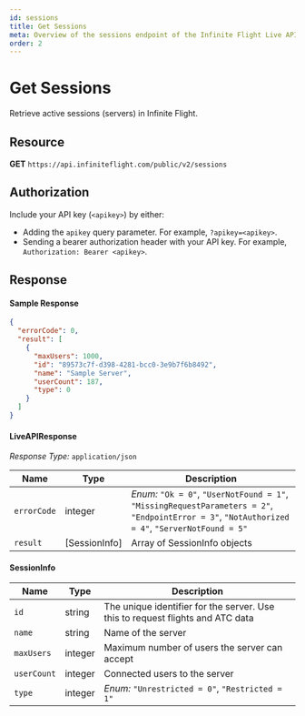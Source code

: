 ```yaml
---
id: sessions
title: Get Sessions
meta: Overview of the sessions endpoint of the Infinite Flight Live API
order: 2
---
```


# Get Sessions

Retrieve active sessions (servers) in Infinite Flight.

## Resource

**GET** `https://api.infiniteflight.com/public/v2/sessions`

## Authorization

Include your API key (`<apikey>`) by either:

- Adding the `apikey` query parameter. For example, `?apikey=<apikey>`.
- Sending a bearer authorization header with your API key. For example, `Authorization: Bearer <apikey>`.

## Response

#### Sample Response

```json
{
  "errorCode": 0,
  "result": [
    {
      "maxUsers": 1000,
      "id": "89573c7f-d398-4281-bcc0-3e9b7f6b8492",
      "name": "Sample Server",
      "userCount": 187,
      "type": 0
    }
  ]
}
```

#### LiveAPIResponse

*Response Type:* `application/json`

| Name        | Type          | Description                                                  |
| ----------- | ------------- | ------------------------------------------------------------ |
| `errorCode` | integer       | _Enum:_ `"Ok = 0"`, `"UserNotFound = 1"`, `"MissingRequestParameters = 2"`, `"EndpointError = 3"`, `"NotAuthorized = 4"`, `"ServerNotFound = 5"` |
| `result`    | [SessionInfo] | Array of SessionInfo objects                                 |

#### SessionInfo

| Name        | Type    | Description                                                  |
| ----------- | ------- | ------------------------------------------------------------ |
| `id`        | string  | The unique identifier for the server. Use this to request flights and ATC data |
| `name`      | string  | Name of the server                                           |
| `maxUsers`  | integer | Maximum number of users the server can accept                |
| `userCount` | integer | Connected users to the server                                |
| `type`      | integer | _Enum:_ `"Unrestricted = 0"`, `"Restricted = 1"`             |